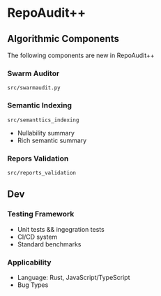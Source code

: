 # RepoAudit++


## Algorithmic Components 
The following components are new in RepoAudit++ 

### Swarm Auditor

`src/swarmaudit.py`

### Semantic Indexing

`src/semanttics_indexing`

- Nullability summary
- Rich semantic summary

### Repors Validation

`src/reports_validation`

## Dev

### Testing Framework 

- Unit tests && ingegration tests
- CI/CD system
- Standard benchmarks


### Applicability

- Language: Rust, JavaScript/TypeScript
- Bug Types

